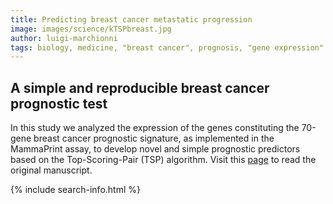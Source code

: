 ```yaml
---
title: Predicting breast cancer metastatic progression
image: images/science/kTSPbreast.jpg
author: luigi-marchionni
tags: biology, medicine, "breast cancer", prognosis, "gene expression"
---
```


## **A simple and reproducible breast cancer prognostic test**

In this study we analyzed the expression of the genes constituting the 70-gene breast cancer prognostic signature, as implemented in the MammaPrint assay, to develop novel and simple prognostic predictors based on the Top-Scoring-Pair (TSP) algorithm. 
Visit this [page](https://bmcgenomics.biomedcentral.com/articles/10.1186/1471-2164-14-336)
to read the original manuscript.

{% include search-info.html %}

